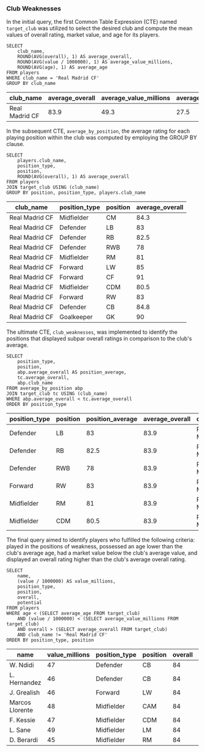 ### Club Weaknesses

In the initial query, the first Common Table Expression (CTE) named `target_club` was utilized to select the desired club and compute the mean values of overall rating, market value, and age for its players.

```postgresql
SELECT 
    club_name,
    ROUND(AVG(overall), 1) AS average_overall, 
    ROUND(AVG(value / 1000000), 1) AS average_value_millions,
    ROUND(AVG(age), 1) AS average_age
FROM players 
WHERE club_name = 'Real Madrid CF'
GROUP BY club_name 
```

| club_name      | average_overall | average_value_millions | average_age |
| -------------- | --------------- | ---------------------- | ----------- |
| Real Madrid CF | 83.9            | 49.3                   | 27.5        |



In the subsequent CTE, `average_by_position`, the average rating for each playing position within the club was computed by employing the GROUP BY clause.

```postgresql
SELECT 
    players.club_name, 
    position_type,
    position, 
    ROUND(AVG(overall), 1) AS average_overall
FROM players 
JOIN target_club USING (club_name)
GROUP BY position, position_type, players.club_name
```

| club_name      | position_type | position | average_overall |
| -------------- | ------------- | -------- | --------------- |
| Real Madrid CF | Midfielder    | CM       | 84.3            |
| Real Madrid CF | Defender      | LB       | 83              |
| Real Madrid CF | Defender      | RB       | 82.5            |
| Real Madrid CF | Defender      | RWB      | 78              |
| Real Madrid CF | Midfielder    | RM       | 81              |
| Real Madrid CF | Forward       | LW       | 85              |
| Real Madrid CF | Forward       | CF       | 91              |
| Real Madrid CF | Midfielder    | CDM      | 80.5            |
| Real Madrid CF | Forward       | RW       | 83              |
| Real Madrid CF | Defender      | CB       | 84.8            |
| Real Madrid CF | Goalkeeper    | GK       | 90              |



The ultimate CTE, `club_weaknesses`, was implemented to identify the positions that displayed subpar overall ratings in comparison to the club's average.

```postgresql
SELECT 
    position_type, 
    position, 
    abp.average_overall AS position_average, 
    tc.average_overall, 
    abp.club_name
FROM average_by_position abp
JOIN target_club tc USING (club_name)
WHERE abp.average_overall < tc.average_overall
ORDER BY position_type
```

| position_type | position | position_average | average_overall | club_name      |
| ------------- | -------- | ---------------- | --------------- | -------------- |
| Defender      | LB       | 83               | 83.9            | Real Madrid CF |
| Defender      | RB       | 82.5             | 83.9            | Real Madrid CF |
| Defender      | RWB      | 78               | 83.9            | Real Madrid CF |
| Forward       | RW       | 83               | 83.9            | Real Madrid CF |
| Midfielder    | RM       | 81               | 83.9            | Real Madrid CF |
| Midfielder    | CDM      | 80.5             | 83.9            | Real Madrid CF |



The final query aimed to identify players who fulfilled the following criteria: played in the positions of weakness, possessed an age lower than the club's average age, had a market value below the club's average value, and displayed an overall rating higher than the club's average overall rating.

```postgresql
SELECT 
    name, 
    (value / 1000000) AS value_millions, 
    position_type, 
    position, 
    overall, 
    potential
FROM players 
WHERE age < (SELECT average_age FROM target_club) 
    AND (value / 1000000) < (SELECT average_value_millions FROM target_club)
    AND overall > (SELECT average_overall FROM target_club)
    AND club_name != 'Real Madrid CF'
ORDER BY position_type, position
```

| name            | value_millions | position_type | position | overall | potential |
| --------------- | -------------- | ------------- | -------- | ------- | --------- |
| W. Ndidi        | 47             | Defender      | CB       | 84      | 86        |
| L. Hernandez    | 46             | Defender      | CB       | 84      | 86        |
| J. Grealish     | 46             | Forward       | LW       | 84      | 84        |
| Marcos Llorente | 48             | Midfielder    | CAM      | 84      | 85        |
| F. Kessie       | 47             | Midfielder    | CDM      | 84      | 86        |
| L. Sane         | 49             | Midfielder    | LM       | 84      | 85        |
| D. Berardi      | 45             | Midfielder    | RM       | 84      | 84        |